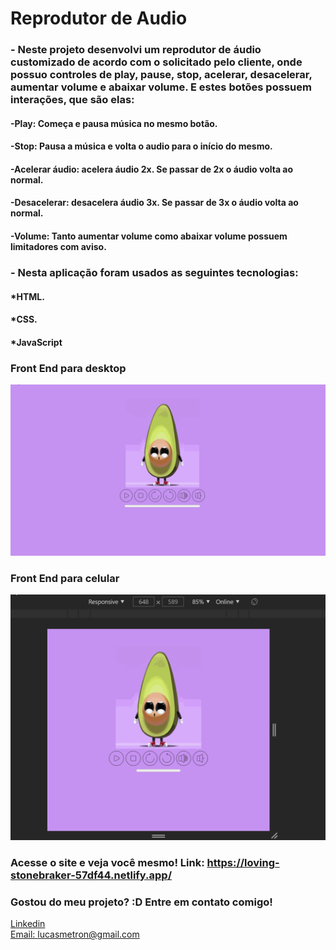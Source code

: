 # Reprodutor de Audio

### - Neste projeto desenvolvi um reprodutor de áudio customizado de acordo com o solicitado pelo cliente, onde possuo controles de play, pause, stop, acelerar, desacelerar, aumentar volume e abaixar volume. E estes botões possuem interações, que são elas:

#### -Play: Começa e pausa música no mesmo botão.
#### -Stop: Pausa a música e volta o audio para o início do mesmo.
#### -Acelerar áudio: acelera áudio 2x. Se passar de 2x o áudio volta ao normal.
#### -Desacelerar: desacelera áudio 3x. Se passar de 3x o áudio volta ao normal.
#### -Volume: Tanto aumentar volume como abaixar volume possuem limitadores com aviso. 

### - Nesta aplicação foram usados as seguintes tecnologias:

#### *HTML.
#### *CSS.
#### *JavaScript



### Front End para desktop
![Tela inicial](./assets/images/pc.gif)

### Front End para celular
![mailchimp](./assets/images/mobile.gif)

### Acesse o site e veja você mesmo! Link: https://loving-stonebraker-57df44.netlify.app/


### Gostou do meu projeto? :D Entre em contato comigo! 
[Linkedin](https://www.linkedin.com/in/lucas-rosa-058683102/) <br/>
[Email: lucasmetron@gmail.com](mailto:lucasmetron@gmail.com)
